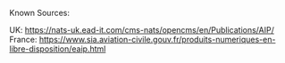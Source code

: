 Known Sources:

UK: https://nats-uk.ead-it.com/cms-nats/opencms/en/Publications/AIP/
France: https://www.sia.aviation-civile.gouv.fr/produits-numeriques-en-libre-disposition/eaip.html